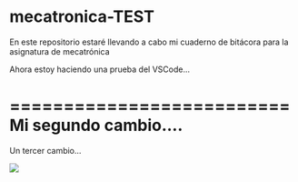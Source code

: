 # mecatronica-TEST
En este repositorio estaré llevando a cabo mi cuaderno de bitácora para la asignatura de mecatrónica

Ahora estoy haciendo una prueba del VSCode...

==========================
Mi segundo cambio....
==========================

Un tercer cambio...

![](https://github.com/ioana-pasca/mecatronica_bitacora/blob/main/L1%3A%20Github_y_VSCode/reto_2/Ejercicio2-img1.gif)
